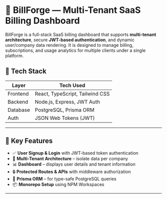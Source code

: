 # 🚀 BillForge — Multi-Tenant SaaS Billing Dashboard

BillForge is a full-stack SaaS billing dashboard that supports **multi-tenant architecture**, secure **JWT-based authentication**, and dynamic user/company data rendering. It is designed to manage billing, subscriptions, and usage analytics for multiple clients under a single platform.

## 🧩 Tech Stack

| Layer      | Tech Used                          |
|------------|------------------------------------|
| Frontend   | React, TypeScript, Tailwind CSS    |
| Backend    | Node.js, Express, JWT Auth         |
| Database   | PostgreSQL, Prisma ORM             |
| Auth       | JSON Web Tokens (JWT)              |

---

## 🔐 Key Features

- ✅ **User Signup & Login** with JWT-based token authentication
- 🏢 **Multi-Tenant Architecture** – isolate data per company
- 📊 **Dashboard** – displays user details and tenant information
- 🔒 **Protected Routes & APIs** with middleware authorization
- 🧱 **Prisma ORM** – for type-safe PostgreSQL queries
- 📦 **Monorepo Setup** using NPM Workspaces
---
